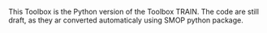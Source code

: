 This Toolbox is the Python version of the Toolbox TRAIN.
The code are still draft, as they ar converted automaticaly using SMOP python package.